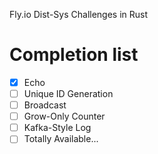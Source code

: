 Fly.io Dist-Sys Challenges in Rust

# Completion list

- [x] Echo
- [ ] Unique ID Generation
- [ ] Broadcast
- [ ] Grow-Only Counter
- [ ] Kafka-Style Log
- [ ] Totally Available...
